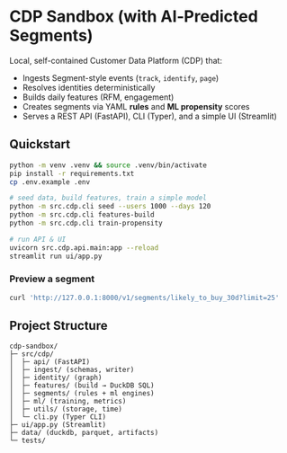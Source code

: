 # CDP Sandbox (with AI‑Predicted Segments)

Local, self-contained Customer Data Platform (CDP) that:
- Ingests Segment-style events (`track`, `identify`, `page`)
- Resolves identities deterministically
- Builds daily features (RFM, engagement)
- Creates segments via YAML **rules** and **ML propensity** scores
- Serves a REST API (FastAPI), CLI (Typer), and a simple UI (Streamlit)

## Quickstart

```bash
python -m venv .venv && source .venv/bin/activate
pip install -r requirements.txt
cp .env.example .env

# seed data, build features, train a simple model
python -m src.cdp.cli seed --users 1000 --days 120
python -m src.cdp.cli features-build
python -m src.cdp.cli train-propensity

# run API & UI
uvicorn src.cdp.api.main:app --reload
streamlit run ui/app.py
```

### Preview a segment
```bash
curl 'http://127.0.0.1:8000/v1/segments/likely_to_buy_30d?limit=25'
```

## Project Structure
```
cdp-sandbox/
├─ src/cdp/
│  ├─ api/ (FastAPI)
│  ├─ ingest/ (schemas, writer)
│  ├─ identity/ (graph)
│  ├─ features/ (build → DuckDB SQL)
│  ├─ segments/ (rules + ml engines)
│  ├─ ml/ (training, metrics)
│  ├─ utils/ (storage, time)
│  └─ cli.py (Typer CLI)
├─ ui/app.py (Streamlit)
├─ data/ (duckdb, parquet, artifacts)
└─ tests/
```
